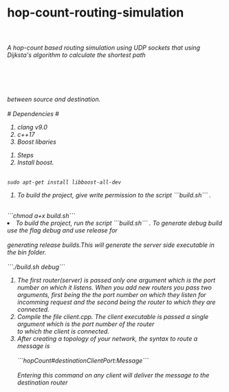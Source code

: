 # hop-count-routing-simulation #
<br><h6> A hop-count based routing simulation using UDP sockets that using Dijksta's algorithm to calculate the shortest path </h6></br>
<br><h6> between source and destination.</br>
<br># Dependencies #</br>
<ol>
<li>clang v9.0</li>
<li>c++17</li>
<li>Boost libaries </li>
</ol>

<ol>
<li>Steps
<li>Install boost. </li>
</ol>

<br>```sudo apt-get install libboost-all-dev```</br>
<ol>
<li>To build the project, give write permission to the script ```build.sh``` . </li>
</ol>
<br>```chmod a+x build.sh```</br>
</ol>
<li>To build the project, run the script ```build.sh``` . To generate debug build use the flag debug and use release for  </li>
     <br>generating release builds.This will generate the server side executable in the bin folder.</br>
</ol>
<br>```./build.sh debug```</br>
<ol>
<li>The first router(server) is passed only one argument which is the port number on which it listens. When you add new routers you pass two arguments, first being the the port number on which they listen for incomming request and the second 
being the router to which they are connected.</li>
<li>Compile the file client.cpp. The client executable is passed a single argument which is the port number of the router <br>to which the client is connected. </li>
<li> After creating a topology of your network, the syntax to route a message is</li>  
     <br>```hopCount#destinationClientPort:Message```</br>
     <br>Entering this command on any client will deliver the message to the destination router </br>
</ol>
